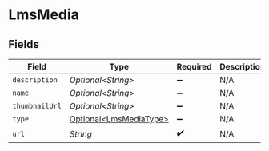 # LmsMedia


## Fields

| Field                                                          | Type                                                           | Required                                                       | Description                                                    |
| -------------------------------------------------------------- | -------------------------------------------------------------- | -------------------------------------------------------------- | -------------------------------------------------------------- |
| `description`                                                  | *Optional\<String>*                                            | :heavy_minus_sign:                                             | N/A                                                            |
| `name`                                                         | *Optional\<String>*                                            | :heavy_minus_sign:                                             | N/A                                                            |
| `thumbnailUrl`                                                 | *Optional\<String>*                                            | :heavy_minus_sign:                                             | N/A                                                            |
| `type`                                                         | [Optional\<LmsMediaType>](../../models/shared/LmsMediaType.md) | :heavy_minus_sign:                                             | N/A                                                            |
| `url`                                                          | *String*                                                       | :heavy_check_mark:                                             | N/A                                                            |